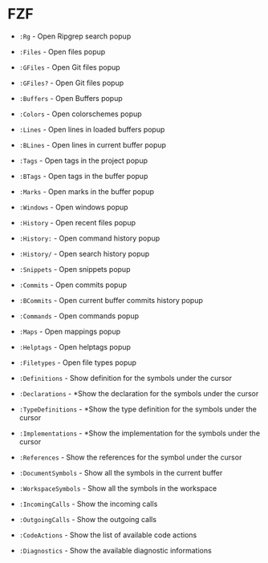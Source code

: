 # FZF

- `:Rg` - Open Ripgrep search popup
- `:Files` - Open files popup
- `:GFiles` - Open Git files popup
- `:GFiles?` - Open Git files popup
- `:Buffers` - Open Buffers popup
- `:Colors` - Open colorschemes popup
- `:Lines` - Open lines in loaded buffers popup
- `:BLines` - Open lines in current buffer popup
- `:Tags` - Open tags in the project popup
- `:BTags` - Open tags in the buffer popup
- `:Marks` - Open marks in the buffer popup
- `:Windows` - Open windows popup
- `:History` - Open recent files popup
- `:History:` - Open command history popup
- `:History/` - Open search history popup
- `:Snippets` - Open snippets popup
- `:Commits` - Open commits popup
- `:BCommits` - Open current buffer commits history popup
- `:Commands` - Open commands popup
- `:Maps` - Open mappings popup
- `:Helptags` - Open helptags popup
- `:Filetypes` - Open file types popup

- `:Definitions` - Show definition for the symbols under the cursor
- `:Declarations` - *Show the declaration for the symbols under the cursor
- `:TypeDefinitions` - *Show the type definition for the symbols under the cursor
- `:Implementations` - *Show the implementation for the symbols under the cursor
- `:References` - Show the references for the symbol under the cursor
- `:DocumentSymbols` - Show all the symbols in the current buffer
- `:WorkspaceSymbols` - Show all the symbols in the workspace
- `:IncomingCalls` - Show the incoming calls
- `:OutgoingCalls` - Show the outgoing calls
- `:CodeActions` - Show the list of available code actions
- `:Diagnostics` - Show the available diagnostic informations
